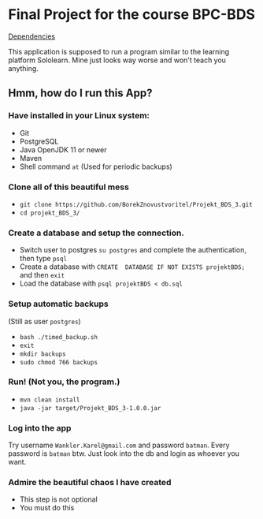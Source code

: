 Final Project for the course BPC-BDS
====================================

[Dependencies](dependencies.html)

This application is supposed to run a program similar to the learning platform Sololearn. Mine just looks way worse and won't teach you anything.

Hmm, how do I run this App?
---------------------------

<h3>Have installed in your Linux system:</h3>

- Git
- PostgreSQL
- Java OpenJDK 11 or newer
- Maven
- Shell command `at` (Used for periodic backups)

<h3>Clone all of this beautiful mess</h3>

- `git clone https://github.com/BorekZnovustvoritel/Projekt_BDS_3.git`
- `cd projekt_BDS_3/`

<h3>Create a database and setup the connection.</h3>

- Switch user to postgres `su postgres` and complete the authentication, then type `psql`
- Create a database with `CREATE  DATABASE IF NOT EXISTS projektBDS;` and then `exit`
- Load the database with `psql projektBDS < db.sql`

<h3>Setup automatic backups</h3>

(Still as user `postgres`)

- `bash ./timed_backup.sh`
- `exit`
- `mkdir backups`
- `sudo chmod 766 backups`

<h3>Run! (Not you, the program.)</h3>

- `mvn clean install`
- `java -jar target/Projekt_BDS_3-1.0.0.jar`

<h3>Log into the app</h3>

Try username `Wankler.Karel@gmail.com` and password `batman`. Every password is `batman` btw. Just look into the db and login as whoever you want.

<h3>Admire the beautiful chaos I have created</h3>

- This step is not optional
- You must do this
